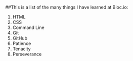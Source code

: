 ##This is a list of the many things I have learned at Bloc.io:
1. HTML
2. CSS
3. Command Line
4. Git
5. GitHub
6. Patience
7. Tenacity
8. Perseverance